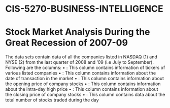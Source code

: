 # CIS-5270-BUSINESS-INTELLIGENCE
# Stock Market Analysis During the Great Recession of 2007-09


The data sets contain data of all the companies listed in NASDAQ (1) and NYSE (2) from the last quarter of 2008 and ‘09 (i.e July to September). Following are the columns: 
 •	<ticker> : This column contains information of tickers of various listed companies
 •	<date> : This column contains information about the date of transaction in the market
 •	<open> : This column contains information about the opening price of company stocks
 •	<high> : This column contains information about the intra-day high price
 •	<close> : This column contains information about the closing price of company stocks
 •	<vol> : This column contains data about the total number of stocks traded during the day
